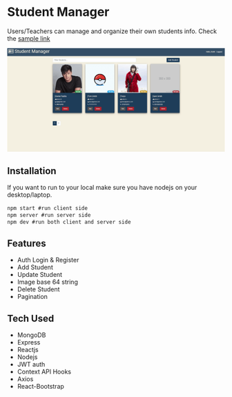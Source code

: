 # Student Manager

Users/Teachers can manage and organize their own students info.
Check the [sample link](https://intense-depths-40828.herokuapp.com/)

![](studentmanage.gif)

## Installation

If you want to run to your local make sure you have nodejs on your desktop/laptop.

```
npm start #run client side
npm server #run server side
npm dev #run both client and server side
```

## Features

- Auth Login & Register
- Add Student
- Update Student
- Image base 64 string
- Delete Student
- Pagination

## Tech Used

- MongoDB
- Express
- Reactjs
- Nodejs
- JWT auth
- Context API Hooks
- Axios
- React-Bootstrap
